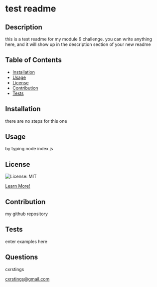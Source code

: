 
  # test readme

  ## Description

  this is a test readme for my module 9 challenge. you can write anything here, and it will show up in the description section of your new readme

  ## Table of Contents

  - [Installation](#installation)
  - [Usage](#usage)
  - [License](#license)
  - [Contribution](#contribution)
  - [Tests](#tests)

  ## Installation

  there are no steps for this one 

  ## Usage

  by typing node index.js
  
  ## License
  ![License: MIT](https://img.shields.io/badge/License-MIT-yellow.svg)
  
  [Learn More!](https://opensource.org/licenses/MIT)

  ## Contribution

  my github repository

  ## Tests

  enter examples here

  ## Questions

  cxrstings

  cxrstings@gmail.com
